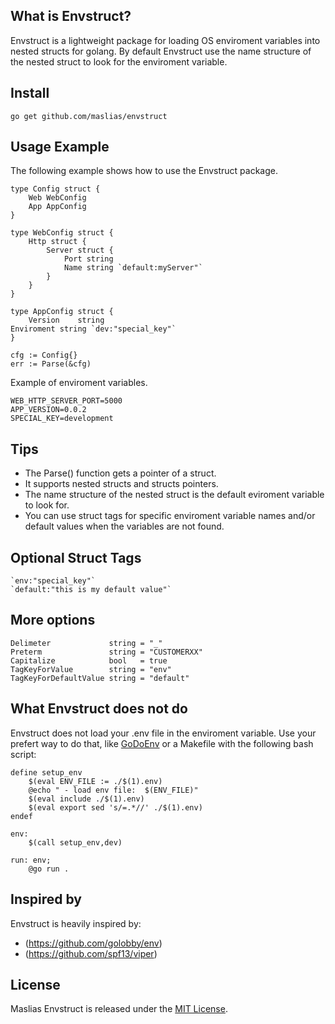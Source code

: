 ## What is Envstruct?

Envstruct is a lightweight package for loading OS enviroment variables into nested structs for golang.
By default Envstruct use the name structure of the nested struct to look for the enviroment variable.

## Install

```
go get github.com/maslias/envstruct

```

## Usage Example

The following example shows how to use the Envstruct package.

```
type Config struct {
	Web WebConfig
    App AppConfig
}

type WebConfig struct {
	Http struct {
		Server struct {
			Port string
			Name string `default:myServer"`
		}
	}
}

type AppConfig struct {
	Version    string
Enviroment string `dev:"special_key"`
}

cfg := Config{}
err := Parse(&cfg)

```

Example of enviroment variables.

```
WEB_HTTP_SERVER_PORT=5000
APP_VERSION=0.0.2
SPECIAL_KEY=development

```

## Tips

- The Parse() function gets a pointer of a struct.
- It supports nested structs and structs pointers.
- The name structure of the nested struct is the default eviroment variable to look for.
- You can use struct tags for specific enviroment variable names and/or default values when the variables are not found.

## Optional Struct Tags

```
`env:"special_key"`
`default:"this is my default value"`

```

## More options

```
Delimeter             string = "_"
Preterm               string = "CUSTOMERXX"
Capitalize            bool   = true
TagKeyForValue        string = "env"
TagKeyForDefaultValue string = "default"

```

## What Envstruct does not do

Envstruct does not load your .env file in the enviroment variable. Use your prefert way to do that, like [GoDoEnv](https://github.com/joho/godotenv) or a Makefile with the following bash script:

```
define setup_env
	$(eval ENV_FILE := ./$(1).env)
	@echo " - load env file:  $(ENV_FILE)"
	$(eval include ./$(1).env)
	$(eval export sed 's/=.*//' ./$(1).env)
endef

env:
	$(call setup_env,dev)

run: env;
	@go run .

```

## Inspired by

Envstruct is heavily inspired by:

- (https://github.com/golobby/env)
- (https://github.com/spf13/viper)

## License

Maslias Envstruct is released under the [MIT License](https://github.com/maslias/envstruct/blob/master/LICENSE).
